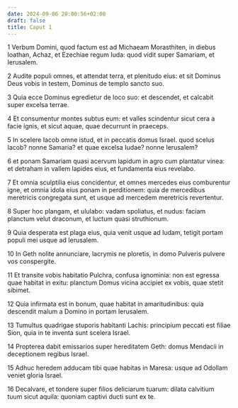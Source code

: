 ```yaml
---
date: 2024-09-06 20:00:56+02:00
draft: false
title: Caput 1
---
```





1 Verbum Domini, quod factum est ad Michaeam Morasthiten, in diebus Ioathan, Achaz, et Ezechiae regum Iuda: quod vidit super Samariam, et Ierusalem.

2 Audite populi omnes, et attendat terra, et plenitudo eius: et sit Dominus Deus vobis in testem, Dominus de templo sancto suo.

3 Quia ecce Dominus egredietur de loco suo: et descendet, et calcabit super excelsa terrae.

4 Et consumentur montes subtus eum: et valles scindentur sicut cera a facie ignis, et sicut aquae, quae decurrunt in praeceps.

5 In scelere Iacob omne istud, et in peccatis domus Israel. quod scelus Iacob? nonne Samaria? et quae excelsa Iudae? nonne Ierusalem?

6 et ponam Samariam quasi acervum lapidum in agro cum plantatur vinea: et detraham in vallem lapides eius, et fundamenta eius revelabo.

7 Et omnia sculptilia eius concidentur, et omnes mercedes eius comburentur igne, et omnia idola eius ponam in perditionem: quia de mercedibus meretricis congregata sunt, et usque ad mercedem meretricis revertentur.

8 Super hoc plangam, et ululabo: vadam spoliatus, et nudus: faciam planctum velut draconum, et luctum quasi struthionum.

9 Quia desperata est plaga eius, quia venit usque ad Iudam, tetigit portam populi mei usque ad Ierusalem.

10 In Geth nolite annunciare, lacrymis ne ploretis, in domo Pulveris pulvere vos conspergite.

11 Et transite vobis habitatio Pulchra, confusa ignominia: non est egressa quae habitat in exitu: planctum Domus vicina accipiet ex vobis, quae stetit sibimet.

12 Quia infirmata est in bonum, quae habitat in amaritudinibus: quia descendit malum a Domino in portam Ierusalem.

13 Tumultus quadrigae stuporis habitanti Lachis: principium peccati est filiae Sion, quia in te inventa sunt scelera Israel.

14 Propterea dabit emissarios super hereditatem Geth: domus Mendacii in deceptionem regibus Israel.

15 Adhuc heredem adducam tibi quae habitas in Maresa: usque ad Odollam veniet gloria Israel.

16 Decalvare, et tondere super filios deliciarum tuarum: dilata calvitium tuum sicut aquila: quoniam captivi ducti sunt ex te.

